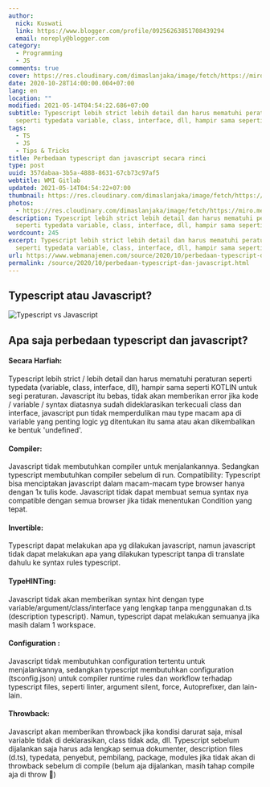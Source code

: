 ```yaml
---
author:
  nick: Kuswati
  link: https://www.blogger.com/profile/09256263851708439294
  email: noreply@blogger.com
category:
  - Programming
  - JS
comments: true
cover: https://res.cloudinary.com/dimaslanjaka/image/fetch/https://miro.medium.com/max/940/1*MfrpVoJuWJz8vyXVJDHUvA.png
date: 2020-10-28T14:00:00.004+07:00
lang: en
location: ""
modified: 2021-05-14T04:54:22.686+07:00
subtitle: Typescript lebih strict lebih detail dan harus mematuhi peraturan
  seperti typedata variable, class, interface, dll, hampir sama seperti
tags:
  - TS
  - JS
  - Tips & Tricks
title: Perbedaan typescript dan javascript secara rinci
type: post
uuid: 357dabaa-3b5a-4888-8631-67cb73c97af5
webtitle: WMI Gitlab
updated: 2021-05-14T04:54:22+07:00
thumbnail: https://res.cloudinary.com/dimaslanjaka/image/fetch/https://miro.medium.com/max/940/1*MfrpVoJuWJz8vyXVJDHUvA.png
photos:
  - https://res.cloudinary.com/dimaslanjaka/image/fetch/https://miro.medium.com/max/940/1*MfrpVoJuWJz8vyXVJDHUvA.png
description: Typescript lebih strict lebih detail dan harus mematuhi peraturan
  seperti typedata variable, class, interface, dll, hampir sama seperti
wordcount: 245
excerpt: Typescript lebih strict lebih detail dan harus mematuhi peraturan
  seperti typedata variable, class, interface, dll, hampir sama seperti
url: https://www.webmanajemen.com/source/2020/10/perbedaan-typescript-dan-javascript.html
permalink: /source/2020/10/perbedaan-typescript-dan-javascript.html
---
```


<h2>Typescript atau Javascript?</h2><img src="https://res.cloudinary.com/dimaslanjaka/image/fetch/https://miro.medium.com/max/940/1*MfrpVoJuWJz8vyXVJDHUvA.png" alt="Typescript vs Javascript"> <h2>Apa saja perbedaan typescript dan javascript?</h2><h4>Secara Harfiah:</h4><p>Typescript lebih strict / lebih detail dan harus mematuhi peraturan seperti typedata (variable, class, interface, dll), hampir sama seperti KOTLIN untuk segi peraturan. Javascript itu bebas, tidak akan memberikan error jika kode / variable / syntax diatasnya sudah dideklarasikan terkecuali class dan interface, javascript pun tidak memperdulikan mau type macam apa di variable yang penting logic yg ditentukan itu sama atau akan dikembalikan ke bentuk 'undefined'.</p> <h4>Compiler:</h4><p>Javascript tidak membutuhkan compiler untuk menjalankannya. Sedangkan typescript membutuhkan compiler sebelum di run. Compatibility: Typescript bisa menciptakan javascript dalam macam-macam type browser hanya dengan 1x tulis kode. Javascript tidak dapat membuat semua syntax nya compatible dengan semua browser jika tidak menentukan Condition yang tepat.</p> <h4>Invertible:</h4><p>Typescript dapat melakukan apa yg dilakukan javascript, namun javascript tidak dapat melakukan apa yang dilakukan typescript tanpa di translate dahulu ke syntax rules typescript.</p> <h4>TypeHINTing:</h4><p>Javascript tidak akan memberikan syntax hint dengan type variable/argument/class/interface yang lengkap tanpa menggunakan d.ts (description typescript). Namun, typescript dapat melakukan semuanya jika masih dalam 1 workspace.</p> <h4>Configuration :</h4><p>Javascript tidak membutuhkan configuration tertentu untuk menjalankannya, sedangkan typescript membutuhkan configuration (tsconfig.json) untuk compiler runtime rules dan workflow terhadap typescript files, seperti linter, argument silent, force, Autoprefixer, dan lain-lain.</p> <h4>Throwback:</h4><p>Javascript akan memberikan throwback jika kondisi darurat saja, misal variable tidak di deklarasikan, class tidak ada, dll. Typescript sebelum dijalankan saja harus ada lengkap semua dokumenter, description files (d.ts), typedata, penyebut, pembilang, package, modules jika tidak akan di throwback sebelum di compile (belum aja dijalankan, masih tahap compile aja di throw 🤣)</p>